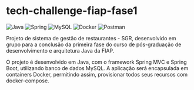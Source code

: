 # tech-challenge-fiap-fase1

![Java](https://img.shields.io/badge/java-%23ED8B00.svg?style=for-the-badge&logo=openjdk&logoColor=white)
![Spring](https://img.shields.io/badge/spring-%236DB33F.svg?style=for-the-badge&logo=spring&logoColor=white)
![MySQL](https://img.shields.io/badge/mysql-4479A1.svg?style=for-the-badge&logo=mysql&logoColor=white)
![Docker](https://img.shields.io/badge/docker-%230db7ed.svg?style=for-the-badge&logo=docker&logoColor=white)
![Postman](https://img.shields.io/badge/Postman-FF6C37?style=for-the-badge&logo=postman&logoColor=white)

Projeto de sistema de gestão de restaurantes - SGR, desenvolvido em grupo para a conclusão da primeira fase do curso de pós-graduação de desenvolvimento e arquitetura Java da FIAP.

O projeto é desenvolvido em Java, com o framework Spring MVC e Spring Boot, utilizando banco de dados MySQL. A aplicação será encapsulada em containers Docker, permitindo assim, provisionar todos seus recursos com docker-compose.